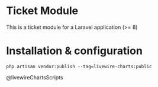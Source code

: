 # Ticket Module

This is a ticket module for a Laravel application (>= 8) 



# Installation & configuration



```
php artisan vendor:publish --tag=livewire-charts:public
```

@livewireChartsScripts

